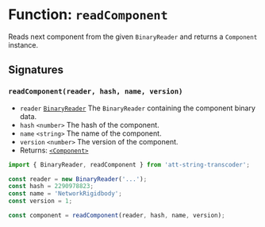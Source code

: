 # Function: `readComponent`

Reads next component from the given `BinaryReader` and returns a `Component` instance.

## Signatures

### `readComponent(reader, hash, name, version)`

- `reader` [`BinaryReader`](./BinaryReader.md) The `BinaryReader` containing the component binary data.
- `hash` `<number>` The hash of the component.
- `name` `<string>` The name of the component.
- `version` `<number>` The version of the component.
- Returns: [`<Component>`](./Component.md)

```ts
import { BinaryReader, readComponent } from 'att-string-transcoder';

const reader = new BinaryReader('...');
const hash = 2290978823;
const name = 'NetworkRigidbody';
const version = 1;

const component = readComponent(reader, hash, name, version);
```
